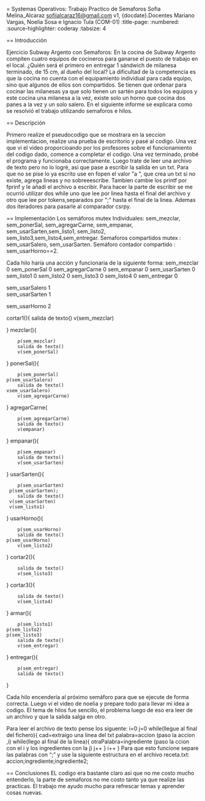 = Systemas Operativos: Trabajo Practico de Semaforos
 Sofia Melina_Alcaraz <sofiialcaraz16@gmail.com>
 v1, {docdate}.Docentes Mariano Vargas, Noelia Sosa e Ignacio Tula (COM-01)
 :title-page:
 :numbered:
 :source-highlighter: coderay
 :tabsize: 4

== Introducción

Ejercicio Subway Argento con Semaforos:
En la cocina de Subway Argento compiten cuatro equipos de cocineros para ganarse el puesto de trabajo en el local. ¿Quién será el primero en entregar 1 sándwich de milanesa terminado, de 15 cm, al dueño del local? La dificultad de la competencia es que la cocina no cuenta con el equipamiento individual  para cada equipo, sino que algunos de ellos son compartidos. Se tienen que ordenar para cocinar las milanesas ya que solo tienen un sartén para todos los equipos y este cocina una milanesa a la vez, existe solo un horno que cocina dos panes a la vez  y un solo salero.
En el siguiente informe se explicara como se resolvió el trabajo utilizando semaforos e hilos.
 
== Descripción

Primero realize el pseudocodigo que se mostrara en la seccion implementacion, realize una prueba
de escritorio y pasé al codigo.
Una vez que vi el video proporcioando por los profesores sobre el funcionamiento del codigo
dado, comence a completar el codigo.
Una vez terminado, probé el programa y funcionaba correctamente.
Luego trate de leer una archivo de texto pero no lo logré, asi que pase a escribir la salida en un txt.
Para que no se pise lo ya escrito use en fopen el valor "a ", que crea un txt si no existe, agrega lineas y no sobreeescribe.
Tambien cambie los printf por fprinf y le añadi  el archivo a escribir.
Para hacer la parte de escribir se me ocurrió utilizar dos while uno que lee por linea hasta el final del archivo
y otro que lee por tokens,separados por ";" hasta el final de la linea. Ademas dos iteradores para pasarle
al comparador csrpy.

== Implementación
Los semáforos mutex Individuales: sem_mezclar, sem_ponerSal, sem_agregarCarne, sem_empanar, sem_usarSarten,sem_listo1, sem_listo2, sem_listo3,sem_listo4,sem_entregar.
Semaforos compartidos mutex : sem_usarSalero, sem_usarSarten.
Semáforo contador compartido : sem_usarHorno==2.

Cada hilo haría una acción y funcionaria de la siguiente forma:
 sem_mezclar        0
 sem_ponerSal       0
 sem_agregarCarne   0
 sem_empanar        0
 sem_usarSarten     0
 sem_listo1         0
 sem_listo2         0
 sem_listo3         0
 sem_listo4         0
 sem_entregar       0

sem_usarSalero      1     
sem_usarSarten      1

sem_usarHorno       2

cortar1(){
		salida de texto()
		v(sem_mezclar)

}
mezclar(){
	
		p(sem_mezclar)
		salida de texto()
		v(sem_ponerSal)

}
ponerSal(){
	
		p(sem_ponerSal)
    p(sem_usarSalero)
		salida de texto()
    vsem_usarSalero)
		v(sem_agregarCarne)

}
agregarCarne{
	
		p(sem_agregarCarne)
		salida de texto()
		v(empanar)

}
empanar(){
	
		p(sem_empanar)
		salida de texto()
		v(sem_usarSarten)

}
usarSarten(){
	
		p(sem_usarSarten)
     p(sem_usarSarten);
		salida de texto()
     v(sem_usarSarten)
     v(sem_listo1)
 
}
usarHorno(){
	
		p(sem_usarHorno)
		salida de texto()
    p(sem_usarHorno)
		v(sem_listo2)

}
cortar2(){

		salida de texto()
		v(sem_listo3)

}
cortar3(){

		salida de texto()
		v(sem_listo4)

}
armar(){
	
		p(sem_listo1)
    p(sem_listo2)
    p(sem_listo3)
		salida de texto()
		v(sem_entregar)

}
entregar(){
	
		p(sem_entregar)
		salida de texto()

}

Cada hilo encendería al próximo semáforo para que se ejecute de forma correcta.
 Luego vi el video de noelia y prepare todo para llevar mi idea a codigo.
El tema de hilos fue sencillo, el problema luego de eso era leer de un archivo
 y que la salida salga en otro.
 
 
Para leer el archivo de texto pense los siguente:
i=0
j=0
while(llegue al final del fichero){
	cad=extraigo una linea del txt
	palabra=accion
  (paso la accion ,i)
	while(llego al final de la linea){
		otraPalabra=ingrediente 
	  (paso la ccion con el i y los ingredientes con la j)
    j++
  }
  i++
}
Para que esto funcione separe las palabras con “;” y use la siguiente estructura en el archivo 
receta.txt:
accion;ingrediente;ingrediente2;

== Conclusiones
 EL codigo era bastante claro asi que no me costo mucho entenderlo, la parte de semaforos no me costo tanto ya que realize las practicas.
 El trabajo me ayudo mucho para refrescar temas y aprender cosas nuevas.
